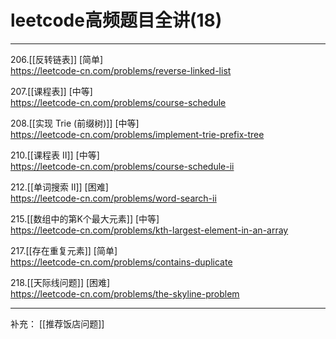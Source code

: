 # leetcode高频题目全讲(18)

---
206.[[反转链表]] [简单]  
https://leetcode-cn.com/problems/reverse-linked-list

207.[[课程表]] [中等]  
https://leetcode-cn.com/problems/course-schedule

208.[[实现 Trie (前缀树)]] [中等]  
https://leetcode-cn.com/problems/implement-trie-prefix-tree

210.[[课程表 II]] [中等]  
https://leetcode-cn.com/problems/course-schedule-ii

212.[[单词搜索 II]] [困难]  
https://leetcode-cn.com/problems/word-search-ii

215.[[数组中的第K个最大元素]] [中等]  
https://leetcode-cn.com/problems/kth-largest-element-in-an-array

217.[[存在重复元素]] [简单]  
https://leetcode-cn.com/problems/contains-duplicate

218.[[天际线问题]] [困难]  
https://leetcode-cn.com/problems/the-skyline-problem


---
补充：
[[推荐饭店问题]]
